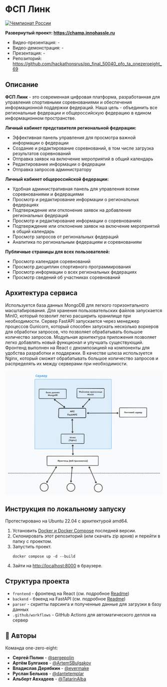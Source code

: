 # ФСП Линк

[![Чемпионат России](https://img.shields.io/badge/Чемпионат%20России-2024-red.svg)](https://fsp-russia.com/)

**Развернутый проект: https://champ.innohassle.ru**

- Видео-презентация: -
- Видео-демонстрация: -
- Презентация: -
- Репозиторий: https://github.com/hackathonsrus/pp_final_50040_pfo_ta_onezeroeight_69

## Описание

**ФСП Линк** - это современная цифровая платформа, разработанная для управления спортивными соревнованиями и обеспечения информационной поддержки федераций.
Наша цель - объединить все региональные федерации и общероссийскую федерацию в едином информационном пространстве.

**Личный кабинет представителя региональной федерации:**
- Эффективная панель управления для просмотра важной информации о федерации
- Создание и редактирование соревнований, в том числе загрузка результатов соревнований
- Отправка заявок на включение мероприятий в общий календарь
- Редактирование информации о федерации
- Отправка запросов администратору

**Личный кабинет общероссийской федерации:**
- Удобная административная панель для управления всеми соревнованиями и федерациями
- Просмотр и редактирование информации о региональных федерациях
- Подтверждение или отклонение заявок на добавление региональных федераций
- Просмотр и редактирование информации о соревнованиях
- Подтверждение или отклонение заявок на включение мероприятий в общий календарь
- Просмотр запросов от региональных федераций
- Аналитика по региональным федерациям и соревнованиям

**Публичные страницы для всех пользователей:**
- Просмотр календаря соревнований
- Просмотр дисциплин спортивного программирования
- Просмотр информации о всех региональных федерациях
- Просмотр сведений об участниках соревнований

## Архитектура сервиса

Используется база данных MongoDB для легкого горизонтального масштабирования.
Для хранения пользовательских файлов запускается MinIO, который позволит легко расширить хранилище при необходимости.
Сервер FastAPI запускается через менеджер процессов Gunicorn, который способен запускать несколько воркеров для обработки запросов, что позволяет обрабатывать большое количество запросов.
Модульная архитектура приложения позволяет легко добавлять новый функционал и улучшать существующий.
Фронтенд выполнен на React с декомпозицией на компоненты для удобства разработки и поддержки.
В качестве шлюза используется Nginx, который сможет обрабатывать большое количество запросов и распределять их между серверами при необходимости.

![Architecture](./architecture.png)

## Инструкция по локальному запуску

Протестировано на Ubuntu 22.04 с архитектурой amd64.

1. Установить [Docker и Docker Compose](https://docs.docker.com/engine/install/) последней версии.
2. Склонировать этот репозиторий (или скачать zip архив) и перейти в папку с проектом.
3. Запустить проект.
   ```
   docker compose up -d --build
   ```
4. Зайти на [http://localhost:8000](http://localhost:8000) в браузере.

## Структура проекта

- `frontend` - фронтенд на React (см. подробное [Readme](./frontend/README.md))
- `backend` - бэкенд на FastAPI (см. подробное [Readme](./backend/README.md))
- `parser` - скрипты парсинга и полученные данные для загрузки в базу данных
- `.github/workflows` - GitHub Actions для автоматического деплоя на сервер

## 👥 Авторы

Команда one-zero-eight:
- **Сергей Полин** - [@sergepolin](https://github.com/sergepolin)
- **Артём Булгаков** - [@ArtemSBulgakov](https://github.com/ArtemSBulgakov)
- **Владислав Дерябкин** - [@evermake](https://github.com/evermake)
- **Руслан Бельков** - [@dantetemplar](https://github.com/dantetemplar)
- **Альберт Авхадеев** - [@TatarinAlba](https://github.com/TatarinAlba)
